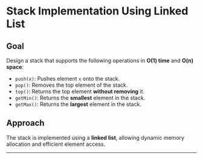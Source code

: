 # Stack Implementation Using Linked List

## **Goal**
Design a stack that supports the following operations in **O(1) time** and **O(n) space**:

- `push(x)`: Pushes element `x` onto the stack.
- `pop()`: Removes the top element of the stack.
- `top()`: Returns the top element **without removing** it.
- `getMin()`: Returns the **smallest** element in the stack.
- `getMax()`: Returns the **largest** element in the stack.

## **Approach**
The stack is implemented using a **linked list**, allowing dynamic memory allocation and efficient element access.

---

